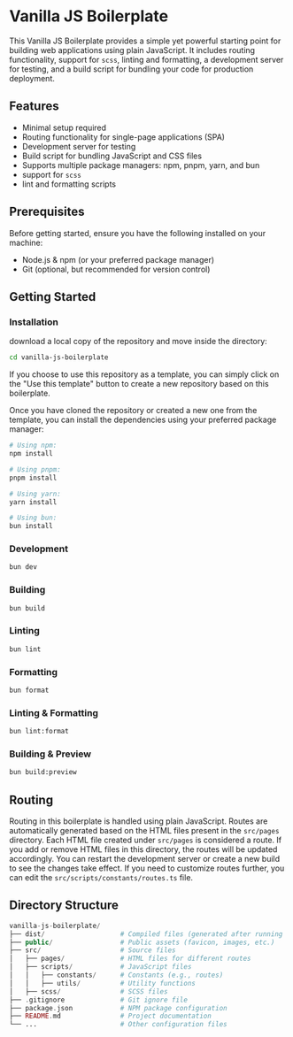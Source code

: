 # Vanilla JS Boilerplate

This Vanilla JS Boilerplate provides a simple yet powerful starting point for building web applications using plain JavaScript. It includes routing functionality, support for `scss`, linting and formatting, a development server for testing, and a build script for bundling your code for production deployment.

## Features

- Minimal setup required
- Routing functionality for single-page applications (SPA)
- Development server for testing
- Build script for bundling JavaScript and CSS files
- Supports multiple package managers: npm, pnpm, yarn, and bun
- support for `scss`
- lint and formatting scripts

## Prerequisites

Before getting started, ensure you have the following installed on your machine:

- Node.js & npm (or your preferred package manager)
- Git (optional, but recommended for version control)

## Getting Started

### Installation

download a local copy of the repository and move inside the directory:

```bash
cd vanilla-js-boilerplate
```
If you choose to use this repository as a template, you can simply click on the "Use this template" button to create a new repository based on this boilerplate.

Once you have cloned the repository or created a new one from the template, you can install the dependencies using your preferred package manager:
```bash
# Using npm:
npm install

# Using pnpm:
pnpm install

# Using yarn:
yarn install

# Using bun:
bun install
```

### Development
```bash
bun dev
```

### Building
```bash
bun build
```

### Linting
```bash
bun lint
```

### Formatting
```bash
bun format
```

### Linting & Formatting
```bash
bun lint:format
```

### Building & Preview
```bash
bun build:preview
```

## Routing

Routing in this boilerplate is handled using plain JavaScript. Routes are automatically generated based on the HTML files present in the `src/pages` directory. Each HTML file created under `src/pages` is considered a route. If you add or remove HTML files in this directory, the routes will be updated accordingly. You can restart the development server or create a new build to see the changes take effect. If you need to customize routes further, you can edit the `src/scripts/constants/routes.ts` file.


## Directory Structure
```php
vanilla-js-boilerplate/
├── dist/                   # Compiled files (generated after running 'npm run build')
├── public/                 # Public assets (favicon, images, etc.)
├── src/                    # Source files
│   ├── pages/              # HTML files for different routes
│   ├── scripts/            # JavaScript files
│   │   ├── constants/      # Constants (e.g., routes)
│   │   ├── utils/          # Utility functions
│   ├── scss/               # SCSS files
├── .gitignore              # Git ignore file
├── package.json            # NPM package configuration
├── README.md               # Project documentation
└── ...                     # Other configuration files
```
